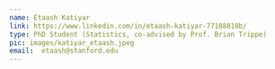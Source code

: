 ```yaml
---
name: Etaash Katiyar
link: https://www.linkedin.com/in/etaash-katiyar-77108818b/
type: PhD Student (Statistics, co-advised by Prof. Brian Trippe)
pic: images/katiyar_etaash.jpeg
email:  etaash@stanford.edu
---
```

